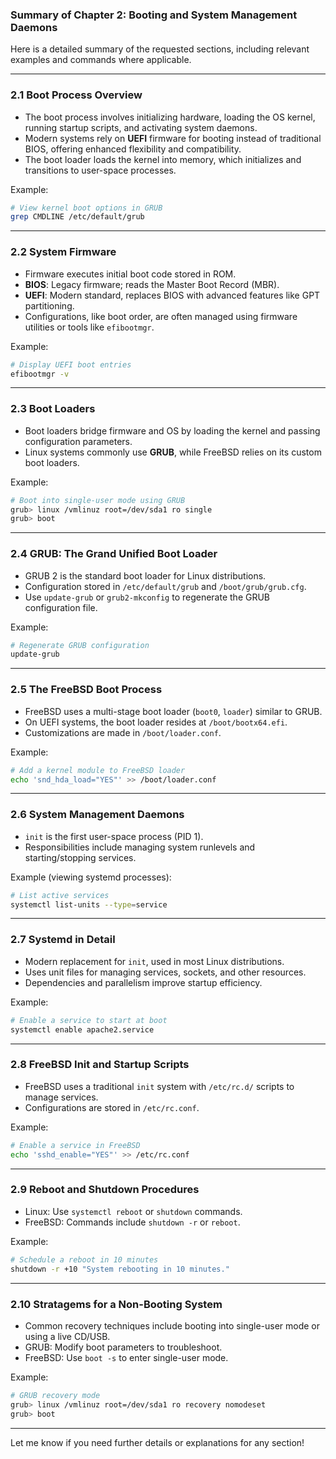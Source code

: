 ### Summary of Chapter 2: Booting and System Management Daemons

Here is a detailed summary of the requested sections, including relevant examples and commands where applicable.

---

### **2.1 Boot Process Overview**
- The boot process involves initializing hardware, loading the OS kernel, running startup scripts, and activating system daemons.
- Modern systems rely on **UEFI** firmware for booting instead of traditional BIOS, offering enhanced flexibility and compatibility.
- The boot loader loads the kernel into memory, which initializes and transitions to user-space processes.

Example:
```bash
# View kernel boot options in GRUB
grep CMDLINE /etc/default/grub
```

---

### **2.2 System Firmware**
- Firmware executes initial boot code stored in ROM.
- **BIOS**: Legacy firmware; reads the Master Boot Record (MBR).
- **UEFI**: Modern standard, replaces BIOS with advanced features like GPT partitioning.
- Configurations, like boot order, are often managed using firmware utilities or tools like `efibootmgr`.

Example:
```bash
# Display UEFI boot entries
efibootmgr -v
```

---

### **2.3 Boot Loaders**
- Boot loaders bridge firmware and OS by loading the kernel and passing configuration parameters.
- Linux systems commonly use **GRUB**, while FreeBSD relies on its custom boot loaders.

Example:
```bash
# Boot into single-user mode using GRUB
grub> linux /vmlinuz root=/dev/sda1 ro single
grub> boot
```

---

### **2.4 GRUB: The Grand Unified Boot Loader**
- GRUB 2 is the standard boot loader for Linux distributions.
- Configuration stored in `/etc/default/grub` and `/boot/grub/grub.cfg`.
- Use `update-grub` or `grub2-mkconfig` to regenerate the GRUB configuration file.

Example:
```bash
# Regenerate GRUB configuration
update-grub
```

---

### **2.5 The FreeBSD Boot Process**
- FreeBSD uses a multi-stage boot loader (`boot0`, `loader`) similar to GRUB.
- On UEFI systems, the boot loader resides at `/boot/bootx64.efi`.
- Customizations are made in `/boot/loader.conf`.

Example:
```bash
# Add a kernel module to FreeBSD loader
echo 'snd_hda_load="YES"' >> /boot/loader.conf
```

---

### **2.6 System Management Daemons**
- `init` is the first user-space process (PID 1).
- Responsibilities include managing system runlevels and starting/stopping services.

Example (viewing systemd processes):
```bash
# List active services
systemctl list-units --type=service
```

---

### **2.7 Systemd in Detail**
- Modern replacement for `init`, used in most Linux distributions.
- Uses unit files for managing services, sockets, and other resources.
- Dependencies and parallelism improve startup efficiency.

Example:
```bash
# Enable a service to start at boot
systemctl enable apache2.service
```

---

### **2.8 FreeBSD Init and Startup Scripts**
- FreeBSD uses a traditional `init` system with `/etc/rc.d/` scripts to manage services.
- Configurations are stored in `/etc/rc.conf`.

Example:
```bash
# Enable a service in FreeBSD
echo 'sshd_enable="YES"' >> /etc/rc.conf
```

---

### **2.9 Reboot and Shutdown Procedures**
- Linux: Use `systemctl reboot` or `shutdown` commands.
- FreeBSD: Commands include `shutdown -r` or `reboot`.

Example:
```bash
# Schedule a reboot in 10 minutes
shutdown -r +10 "System rebooting in 10 minutes."
```

---

### **2.10 Stratagems for a Non-Booting System**
- Common recovery techniques include booting into single-user mode or using a live CD/USB.
- GRUB: Modify boot parameters to troubleshoot.
- FreeBSD: Use `boot -s` to enter single-user mode.

Example:
```bash
# GRUB recovery mode
grub> linux /vmlinuz root=/dev/sda1 ro recovery nomodeset
grub> boot
```

---

Let me know if you need further details or explanations for any section!